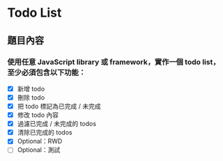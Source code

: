# Todo List

## 題目內容

### 使用任意 JavaScript library 或 framework，實作一個 todo list，至少必須包含以下功能：
- [x] 新增 todo
- [x] 刪除 todo
- [x] 把 todo 標記為已完成 / 未完成
- [x] 修改 todo 內容
- [x] 過濾已完成 / 未完成的 todos
- [x] 清除已完成的 todos
- [x] Optional：RWD
- [ ] Optional：測試
